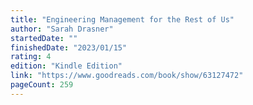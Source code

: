 ```yaml
---
title: "Engineering Management for the Rest of Us"
author: "Sarah Drasner"
startedDate: ""
finishedDate: "2023/01/15"
rating: 4
edition: "Kindle Edition"
link: "https://www.goodreads.com/book/show/63127472"
pageCount: 259
---
```



